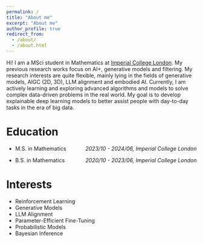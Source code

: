 ```yaml
---
permalink: /
title: "About me"
excerpt: "About me"
author_profile: true
redirect_from: 
  - /about/
  - /about.html
---
```


Hi! I am a MSci student in Mathematics at [Imperial College London](https://www.imperial.ac.uk/mathematics/). My previous research works focus on AI+, generative models and filtering. My research interests are quite flexible, mainly lying in the fields of generative models, AIGC (2D, 3D), LLM alignment and embodied AI. Currently, I am actively learning and exploring advanced algorithms and models to solve complex data-driven problems in the real world. My goal is to develop explainable deep learning models to better assist people with day-to-day tasks in the era of big data.

Education
======
* <p style="text-align:left;">M.S. in Mathematics<span style="float:right;"><i>2023/10 - 2024/06, Imperial College London</i></span></p>
* <p style="text-align:left;">B.S. in Mathematics<span style="float:right;"><i>2020/10 - 2023/06, Imperial College London</i></span></p>

Interests
======
* Reinforcement Learning
* Generative Models
* LLM Alignment
* Parameter-Efficient Fine-Tuning
* Probabilistic Models
* Bayesian Inference
